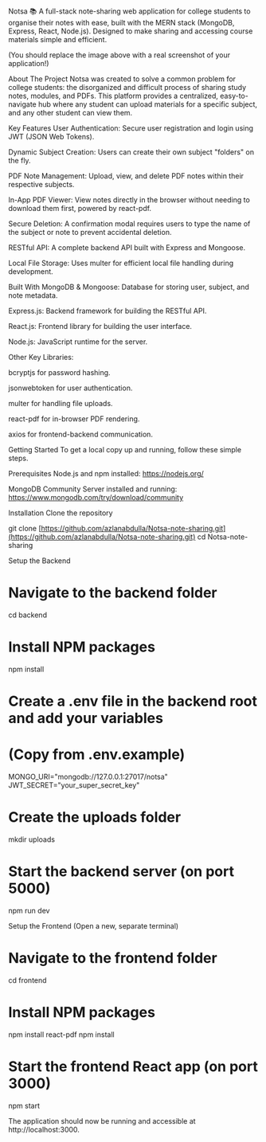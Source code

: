 Notsa 📚
A full-stack note-sharing web application for college students to organise their notes with ease, built with the MERN stack (MongoDB, Express, React, Node.js). Designed to make sharing and accessing course materials simple and efficient.

(You should replace the image above with a real screenshot of your application!)

About The Project
Notsa was created to solve a common problem for college students: the disorganized and difficult process of sharing study notes, modules, and PDFs. This platform provides a centralized, easy-to-navigate hub where any student can upload materials for a specific subject, and any other student can view them.

Key Features
User Authentication: Secure user registration and login using JWT (JSON Web Tokens).

Dynamic Subject Creation: Users can create their own subject "folders" on the fly.

PDF Note Management: Upload, view, and delete PDF notes within their respective subjects.

In-App PDF Viewer: View notes directly in the browser without needing to download them first, powered by react-pdf.

Secure Deletion: A confirmation modal requires users to type the name of the subject or note to prevent accidental deletion.

RESTful API: A complete backend API built with Express and Mongoose.

Local File Storage: Uses multer for efficient local file handling during development.

Built With
MongoDB & Mongoose: Database for storing user, subject, and note metadata.

Express.js: Backend framework for building the RESTful API.

React.js: Frontend library for building the user interface.

Node.js: JavaScript runtime for the server.

Other Key Libraries:

bcryptjs for password hashing.

jsonwebtoken for user authentication.

multer for handling file uploads.

react-pdf for in-browser PDF rendering.

axios for frontend-backend communication.

Getting Started
To get a local copy up and running, follow these simple steps.

Prerequisites
Node.js and npm installed: https://nodejs.org/

MongoDB Community Server installed and running: https://www.mongodb.com/try/download/community

Installation
Clone the repository

git clone [https://github.com/azlanabdulla/Notsa-note-sharing.git](https://github.com/azlanabdulla/Notsa-note-sharing.git)
cd Notsa-note-sharing

Setup the Backend

# Navigate to the backend folder
cd backend

# Install NPM packages
npm install

# Create a .env file in the backend root and add your variables
# (Copy from .env.example)
MONGO_URI="mongodb://127.0.0.1:27017/notsa"
JWT_SECRET="your_super_secret_key"

# Create the uploads folder
mkdir uploads

# Start the backend server (on port 5000)
npm run dev

Setup the Frontend (Open a new, separate terminal)

# Navigate to the frontend folder
cd frontend

# Install NPM packages
npm install react-pdf
npm install

# Start the frontend React app (on port 3000)
npm start

The application should now be running and accessible at http://localhost:3000.
